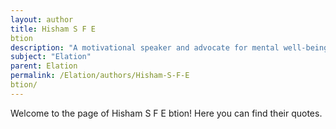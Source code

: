 ```yaml
---
layout: author
title: Hisham S F E
btion
description: "A motivational speaker and advocate for mental well-being, emphasizing the role of elation in achieving a positive mindset."
subject: "Elation"
parent: Elation
permalink: /Elation/authors/Hisham-S-F-E
btion/
---
```


Welcome to the page of Hisham S F E
btion! Here you can find their quotes.

